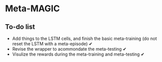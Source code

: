 # Meta-MAGIC

## To-do list
* Add things to the LSTM cells, and finish the basic meta-training (do not reset the LSTM with a meta-episode) ✔
* Revise the wrapper to acommondate the meta-testing ✔
* Visulize the rewards during the meta-training and meta-testing ✔
